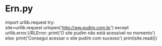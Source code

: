# Ern.py
import urllib.request
try:
 site=urllib.request.urlopen('http://ww.pudim.com.br')
except urllib.error.URLError:
 print('O site pudim não está acessível no momento')
else:
 print('Consegui acessar o site pudim com sucesso')
 print(site.read())
 
